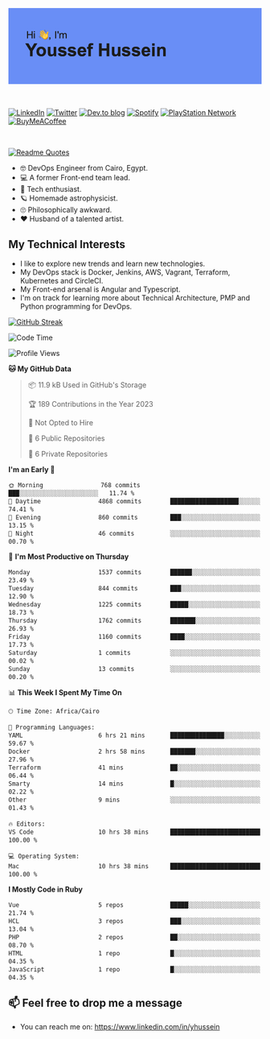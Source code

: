 [![Youssef's GitHub Banner](./assets/youssef-hussein.png)](https://github.com/yorki404)

</br>

[![LinkedIn](https://img.shields.io/badge/linkedin-%230077B5.svg?style=for-the-badge&logo=linkedin&logoColor=white)](https://www.linkedin.com/in/yhussein/)
[![Twitter](https://img.shields.io/badge/yorki404-%231DA1F2.svg?style=for-the-badge&logo=Twitter&logoColor=white)](https://twitter.com/yorki404)
[![Dev.to blog](https://img.shields.io/badge/dev.to-0A0A0A?style=for-the-badge&logo=dev.to&logoColor=white)](https://dev.to/yorki404)
[![Spotify](https://img.shields.io/badge/Spotify-1ED760?style=for-the-badge&logo=spotify&logoColor=white)](https://open.spotify.com/user/yorki404)
[![PlayStation Network](https://img.shields.io/badge/PSN-%230070D1.svg?style=for-the-badge&logo=Playstation&logoColor=white)](https://psnprofiles.com/yorki404)
[![BuyMeACoffee](https://img.shields.io/badge/Buy%20Me%20a%20Coffee-ffdd00?style=for-the-badge&logo=buy-me-a-coffee&logoColor=black)](https://www.buymeacoffee.com/Yorki404)

</br>

[![Readme Quotes](https://quotes-github-readme.vercel.app/api?type=horizontal&theme=dark)](https://github.com/piyushsuthar/github-readme-quotes)


- :nerd_face: DevOps Engineer from Cairo, Egypt.
- :computer: A former Front-end team lead.
- :satellite: Tech enthusiast.
- :ringed_planet: Homemade astrophysicist.
- :roll_eyes: Philosophically awkward.
- :heart: Husband of a talented artist.

## My Technical Interests

- I like to explore new trends and learn new technologies.
- My DevOps stack is Docker, Jenkins, AWS, Vagrant, Terraform, Kubernetes and CircleCI.
- My Front-end arsenal is Angular and Typescript.
- I'm on track for learning more about Technical Architecture, PMP and Python programming for DevOps.

[![GitHub Streak](https://github-readme-streak-stats.herokuapp.com/?user=yorki404&theme=dark)](https://git.io/streak-stats)

<!--START_SECTION:waka-->
![Code Time](http://img.shields.io/badge/Code%20Time-418%20hrs%201%20min-blue)

![Profile Views](http://img.shields.io/badge/Profile%20Views-7-blue)

**🐱 My GitHub Data** 

> 📦 11.9 kB Used in GitHub's Storage 
 > 
> 🏆 189 Contributions in the Year 2023
 > 
> 🚫 Not Opted to Hire
 > 
> 📜 6 Public Repositories 
 > 
> 🔑 6 Private Repositories 
 > 
**I'm an Early 🐤** 

```text
🌞 Morning                768 commits         ███░░░░░░░░░░░░░░░░░░░░░░   11.74 % 
🌆 Daytime                4868 commits        ███████████████████░░░░░░   74.41 % 
🌃 Evening                860 commits         ███░░░░░░░░░░░░░░░░░░░░░░   13.15 % 
🌙 Night                  46 commits          ░░░░░░░░░░░░░░░░░░░░░░░░░   00.70 % 
```
📅 **I'm Most Productive on Thursday** 

```text
Monday                   1537 commits        ██████░░░░░░░░░░░░░░░░░░░   23.49 % 
Tuesday                  844 commits         ███░░░░░░░░░░░░░░░░░░░░░░   12.90 % 
Wednesday                1225 commits        █████░░░░░░░░░░░░░░░░░░░░   18.73 % 
Thursday                 1762 commits        ███████░░░░░░░░░░░░░░░░░░   26.93 % 
Friday                   1160 commits        ████░░░░░░░░░░░░░░░░░░░░░   17.73 % 
Saturday                 1 commits           ░░░░░░░░░░░░░░░░░░░░░░░░░   00.02 % 
Sunday                   13 commits          ░░░░░░░░░░░░░░░░░░░░░░░░░   00.20 % 
```


📊 **This Week I Spent My Time On** 

```text
🕑︎ Time Zone: Africa/Cairo

💬 Programming Languages: 
YAML                     6 hrs 21 mins       ███████████████░░░░░░░░░░   59.67 % 
Docker                   2 hrs 58 mins       ███████░░░░░░░░░░░░░░░░░░   27.96 % 
Terraform                41 mins             ██░░░░░░░░░░░░░░░░░░░░░░░   06.44 % 
Smarty                   14 mins             █░░░░░░░░░░░░░░░░░░░░░░░░   02.22 % 
Other                    9 mins              ░░░░░░░░░░░░░░░░░░░░░░░░░   01.43 % 

🔥 Editors: 
VS Code                  10 hrs 38 mins      █████████████████████████   100.00 % 

💻 Operating System: 
Mac                      10 hrs 38 mins      █████████████████████████   100.00 % 
```

**I Mostly Code in Ruby** 

```text
Vue                      5 repos             █████░░░░░░░░░░░░░░░░░░░░   21.74 % 
HCL                      3 repos             ███░░░░░░░░░░░░░░░░░░░░░░   13.04 % 
PHP                      2 repos             ██░░░░░░░░░░░░░░░░░░░░░░░   08.70 % 
HTML                     1 repo              █░░░░░░░░░░░░░░░░░░░░░░░░   04.35 % 
JavaScript               1 repo              █░░░░░░░░░░░░░░░░░░░░░░░░   04.35 % 
```




<!--END_SECTION:waka-->

## 📫 Feel free to drop me a message
- You can reach me on: https://www.linkedin.com/in/yhussein
